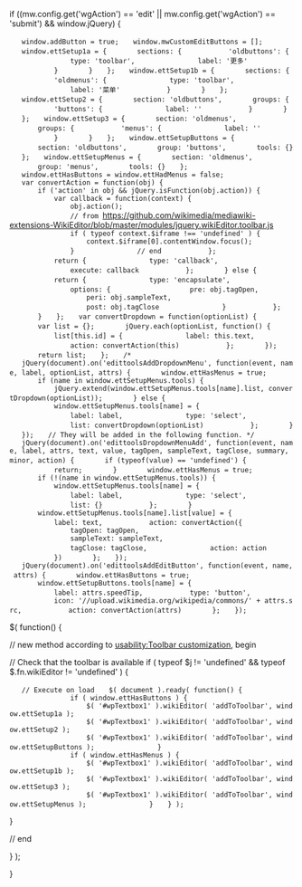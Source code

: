 if ((mw.config.get('wgAction') == 'edit' || mw.config.get('wgAction') == 'submit') && window.jQuery) {

`   window.addButton = true;`
`   window.mwCustomEditButtons = [];`
`   window.ettSetup1a = {`
`       sections: {`
`           'oldbuttons': {`
`               type: 'toolbar',`
`               label: '更多'`
`           }`
`       }`
`   };`
`   window.ettSetup1b = {`
`       sections: {`
`           'oldmenus': {`
`               type: 'toolbar',`
`               label: '菜单'`
`           }`
`       }`
`   };`
`   window.ettSetup2 = {`
`       section: 'oldbuttons',`
`       groups: {`
`           'buttons': {`
`               label: ''`
`           }`
`       }`
`   };`
`   window.ettSetup3 = {`
`       section: 'oldmenus',`
`       groups: {`
`           'menus': {`
`               label: ''`
`           }`
`       }`
`   };`
`   window.ettSetupButtons = {`
`       section: 'oldbuttons',`
`       group: 'buttons',`
`       tools: {}`
`   };`
`   window.ettSetupMenus = {`
`       section: 'oldmenus',`
`       group: 'menus',`
`       tools: {}`
`   };`
`   window.ettHasButtons = window.ettHadMenus = false;`
`   var convertAction = function(obj) {`
`       if ('action' in obj && jQuery.isFunction(obj.action)) {`
`           var callback = function(context) {`
`               obj.action();`
`               // from `<https://github.com/wikimedia/mediawiki-extensions-WikiEditor/blob/master/modules/jquery.wikiEditor.toolbar.js>
`               if ( typeof context.$iframe !== 'undefined' ) {`
`                   context.$iframe[0].contentWindow.focus();`
`               }`
`               // end`
`           };`
`           return {`
`               type: 'callback',`
`               execute: callback`
`           };`
`       } else {`
`           return {`
`               type: 'encapsulate',`
`               options: {`
`                   pre: obj.tagOpen,`
`                   peri: obj.sampleText,`
`                   post: obj.tagClose`
`               }`
`           };`
`       }`
`   };`
`   var convertDropdown = function(optionList) {`
`       var list = {};`
`       jQuery.each(optionList, function() {`
`           list[this.id] = {`
`               label: this.text,`
`               action: convertAction(this)`
`           };`
`       });`
`       return list;`
`   };`
`   /*`
`   jQuery(document).on('edittoolsAddDropdownMenu', function(event, name, label, optionList, attrs) {`
`       window.ettHasMenus = true;`
`       if (name in window.ettSetupMenus.tools) {`
`           jQuery.extend(window.ettSetupMenus.tools[name].list, convertDropdown(optionList));`
`       } else {`
`           window.ettSetupMenus.tools[name] = {`
`               label: label,`
`               type: 'select',`
`               list: convertDropdown(optionList)`
`           };`
`       }`
`   });`
`   // They will be added in the following function. */`
`   jQuery(document).on('edittoolsDropdownMenuAdd', function(event, name, label, attrs, text, value, tagOpen, sampleText, tagClose, summary, minor, action) {`
`       if (typeof(value) == 'undefined') {`
`           return;`
`       }`
`       window.ettHasMenus = true;`
`       if (!(name in window.ettSetupMenus.tools)) {`
`           window.ettSetupMenus.tools[name] = {`
`               label: label,`
`               type: 'select',`
`               list: {}`
`           };`
`       }`
`       window.ettSetupMenus.tools[name].list[value] = {`
`           label: text,`
`           action: convertAction({`
`               tagOpen: tagOpen,`
`               sampleText: sampleText,`
`               tagClose: tagClose,`
`               action: action`
`           })`
`       };`
`   });`
`   jQuery(document).on('edittoolsAddEditButton', function(event, name, attrs) {`
`       window.ettHasButtons = true;`
`       window.ettSetupButtons.tools[name] = {`
`           label: attrs.speedTip,`
`           type: 'button',`
`           icon: '//upload.wikimedia.org/wikipedia/commons/' + attrs.src,`
`           action: convertAction(attrs)`
`       };`
`   });`

$( function() {

// new method according to [usability:Toolbar customization](https://zh.wikipedia.org/wiki/usability:Toolbar_customization "wikilink"), begin

// Check that the toolbar is available if ( typeof $j \!= 'undefined' && typeof $.fn.wikiEditor \!= 'undefined' ) {

`   // Execute on load`
`   $( document ).ready( function() {`
`               if ( window.ettHasButtons ) {`
`                   $( '#wpTextbox1' ).wikiEditor( 'addToToolbar', window.ettSetup1a );`
`                   $( '#wpTextbox1' ).wikiEditor( 'addToToolbar', window.ettSetup2 );`
`                   $( '#wpTextbox1' ).wikiEditor( 'addToToolbar', window.ettSetupButtons );`
`               }`
`               if ( window.ettHasMenus ) {`
`                   $( '#wpTextbox1' ).wikiEditor( 'addToToolbar', window.ettSetup1b );`
`                   $( '#wpTextbox1' ).wikiEditor( 'addToToolbar', window.ettSetup3 );`
`                   $( '#wpTextbox1' ).wikiEditor( 'addToToolbar', window.ettSetupMenus );`
`               }`
`   } );`

}

// end

} );

}